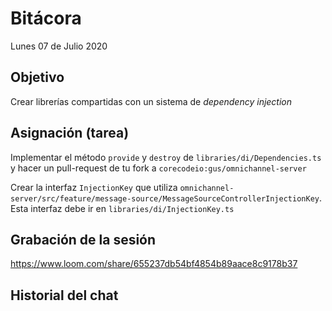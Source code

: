 # Bitácora

Lunes 07 de Julio 2020

## Objetivo

Crear librerías compartidas con un sistema de _dependency injection_

## Asignación (tarea)

Implementar el método `provide` y `destroy` de `libraries/di/Dependencies.ts` y hacer un pull-request de tu fork a `corecodeio:gus/omnichannel-server`

Crear la interfaz `InjectionKey` que utiliza `omnichannel-server/src/feature/message-source/MessageSourceControllerInjectionKey`. Esta interfaz debe ir en `libraries/di/InjectionKey.ts`

## Grabación de la sesión

https://www.loom.com/share/655237db54bf4854b89aace8c9178b37

## Historial del chat
